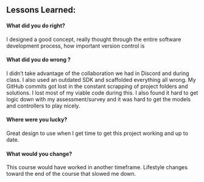 ## Lessons Learned:

#### What did you do right?
I designed a good concept, really thought through the entire software development process, how important version control is



#### What did you do wrong ?
I didn’t take advantage of the collaboration we had in Discord and during class. I also used an outdated SDK and scaffolded everything all wrong. My GitHub commits got lost in the constant scrapping of project folders and solutions. I lost most of my viable code during this. I also found it hard to get logic down with my assessment/survey and it was hard to get the models and controllers to play nicely. 


#### Where were you lucky?
Great design to use when I get time to get this project working and up to date.   


#### What would you change?
This course would have worked in another timeframe. Lifestyle changes toward the end of the course that slowed me down. 
